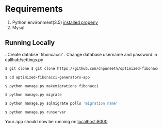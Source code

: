 # Requirements

1) Python environment(3.5) [installed properly](http://install.python-guide.org)
2) Mysql

## Running Locally

. Create databse 'fiboncacci'
. Change database username and password in callhub/settings.py

```sh
$ git clone $ git clone https://github.com/dnpuneeth/optimized-fibonacci-generators-app.git

$ cd optimized-fibonacci-generators-app

$ python manage.py makemigrations fibonacci

$ python manage.py migrate

$ python manage.py sqlmigrate polls 'migration name'

$ python manage.py runserver
```

Your app should now be running on [localhost:8000](http://localhost:8000/).
